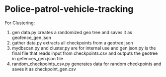 # Police-patrol-vehicle-tracking
For Clustering:
1. gen data.py creates a randomized geo tree and saves it as geofence_gen.json
2. gather data.py extracts all checkpoints from a geotree json
3. mydbscan.py and cluster.py are for internal use and gen json.py is the final file that reads input from checkpoints.csv and outputs the geotree in gefences_gen.json file
4. random_checkpoints_csv.py generates data for random checkpoints and saves it as checkpoint_gen.csv
